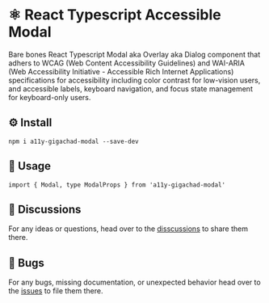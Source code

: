 # ⚛️ React Typescript Accessible Modal

Bare bones React Typescript Modal aka Overlay aka Dialog component that adhers to WCAG (Web Content Accessibility Guidelines) and WAI-ARIA (Web Accessibility Initiative - Accessible Rich Internet Applications) specifications for accessibility including color contrast for low-vision users, and accessible labels, keyboard navigation, and focus state management for keyboard-only users.

## ⚙️ Install

```
npm i a11y-gigachad-modal --save-dev
```

## 📖 Usage

```
import { Modal, type ModalProps } from 'a11y-gigachad-modal'
```

## 💬 Discussions

For any ideas or questions, head over to the [disscussions](https://github.com/a11y-gigachad-org/a11y-gigachad-modal/discussions) to share them there.

## 🐛 Bugs

For any bugs, missing documentation, or unexpected behavior head over to the [issues](https://github.com/a11y-gigachad-org/a11y-gigachad-modal/issues) to file them there.

